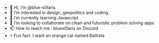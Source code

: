 - 👋 Hi, I’m @blue-s0laris
- 👀 I’m interested in design, geopolitics and coding
- 🌱 I’m currently learning Javascript
- 💞️ I’m looking to collaborate on clean and futuristic problem solving apps
- 📫 How to reach me : blues0laris on Discord
- ⚡ Fun fact: I want an orange cat named Battista

